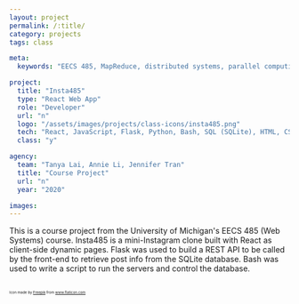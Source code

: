 ```yaml
---
layout: project
permalink: /:title/
category: projects
tags: class

meta:
  keywords: "EECS 485, MapReduce, distributed systems, parallel computing, Python, networking"

project:
  title: "Insta485"
  type: "React Web App"
  role: "Developer"
  url: "n"
  logo: "/assets/images/projects/class-icons/insta485.png"
  tech: "React, JavaScript, Flask, Python, Bash, SQL (SQLite), HTML, CSS"
  class: "y"

agency:
  team: "Tanya Lai, Annie Li, Jennifer Tran"
  title: "Course Project"
  url: "n"
  year: "2020"

images:
---
```

<p>This is a course project from the University of Michigan's EECS 485 (Web Systems) course. Insta485 is a mini-Instagram clone built with React as client-side dynamic pages. Flask was used to build a REST API to be called by the front-end to retrieve post info from the SQLite database. Bash was used to write a script to run the servers and control the database.</p>
<br>
<div style="font-size: 0.4rem">Icon made by <a href="https://www.flaticon.com/authors/freepik" title="Freepik" target="_blank">Freepik</a> from <a href="https://www.flaticon.com/" title="Flaticon" target="_blank">www.flaticon.com</a></div>


